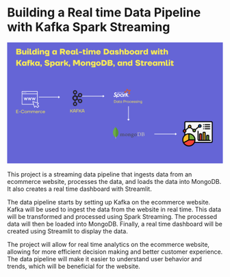 # Building a Real time Data Pipeline with Kafka Spark Streaming

![Architecture](./docs/real-time-pipeline.png)

This project is a streaming data pipeline that ingests data from an ecommerce website, processes the data, and loads the data into MongoDB. It also creates a real time dashboard with Streamlit. 

The data pipeline starts by setting up Kafka on the ecommerce website. Kafka will be used to ingest the data from the website in real time. This data will be transformed and processed using Spark Streaming. The processed data will then be loaded into MongoDB. Finally, a real time dashboard will be created using Streamlit to display the data.

The project will allow for real time analytics on the ecommerce website, allowing for more efficient decision making and better customer experience. The data pipeline will make it easier to understand user behavior and trends, which will be beneficial for the website.


